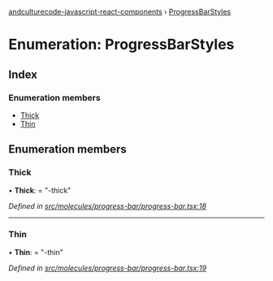 [andculturecode-javascript-react-components](../README.md) › [ProgressBarStyles](progressbarstyles.md)

# Enumeration: ProgressBarStyles

## Index

### Enumeration members

* [Thick](progressbarstyles.md#thick)
* [Thin](progressbarstyles.md#thin)

## Enumeration members

###  Thick

• **Thick**: = "-thick"

*Defined in [src/molecules/progress-bar/progress-bar.tsx:18](https://github.com/phess101/AndcultureCode.JavaScript.React.Components/blob/5fd6ba2/src/molecules/progress-bar/progress-bar.tsx#L18)*

___

###  Thin

• **Thin**: = "-thin"

*Defined in [src/molecules/progress-bar/progress-bar.tsx:19](https://github.com/phess101/AndcultureCode.JavaScript.React.Components/blob/5fd6ba2/src/molecules/progress-bar/progress-bar.tsx#L19)*
